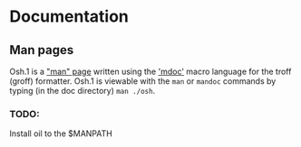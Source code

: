 # Documentation

## Man pages
Osh.1 is a ["man" page](https://en.wikipedia.org/wiki/Man_page) written using the ['mdoc'](http://mandoc.bsd.lv/man/mdoc.7.html) macro language for the troff (groff) formatter.
Osh.1 is viewable with the `man` or `mandoc` commands by typing (in the doc directory) `man ./osh`. 

### TODO:
Install oil to the $MANPATH



